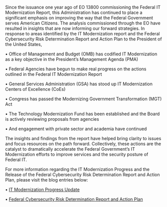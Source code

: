 <p>Since the issuance one year ago of EO 13800 commissioning the Federal IT Modernization Report, this Administration has continued to place a significant emphasis on improving the way that the Federal Government serves American Citizens.  The analysis commissioned through the EO have resulted in insights that are now informing our forward strategies.   In response to areas identified by the IT Modernization report and the Federal Cybersecurity Risk Determination Report and Action Plan to the President of the United States,</p>  

<p>•	Office of Management and Budget (OMB) has codified IT Modernization as a key objective in the <href="https://performance.gov/pma/">President’s Management Agenda (PMA)</a></p>
<p>•	Federal Agencies have begun to make real progress on the actions outlined in the Federal IT Modernization Report<p>
<p>•	General Services Administration (GSA) has stood up IT Modernization Centers of Excellence (CoEs)</p>
<p>•	Congress has passed the Modernizing Government Transformation (MGT) Act</p> 
<p>•	The Technology Modernization Fund has been established and the Board is actively reviewing proposals from agencies</p>
<p>•	And engagement with private sector and academia have continued</p>

<p>The insights and findings from the report have helped bring clarity to issues and focus resources on the path forward.  Collectively, these actions are the catalyst to dramatically accelerate the Federal Government’s IT Modernization efforts to improve services and the security posture of Federal IT.</P> 

<p>For more information regarding the IT Modernization Progress and the Release of the Federal Cybersecurity Risk Determination Report and Action Plan, please visit the blog entries below: </P
<p>•	<a href="https://federalist-proxy.app.cloud.gov/preview/gsa/cio-council/development/2018/05/11/IT-Modernization-Update/">IT Modernization Progress Update</a></p>
<p>•	<a href="https://federalist-proxy.app.cloud.gov/preview/gsa/cio-council/development/2018/05/11/Risk-Report/">Federal Cybersecurity Risk Determination Report and Action Plan</a></p> 
